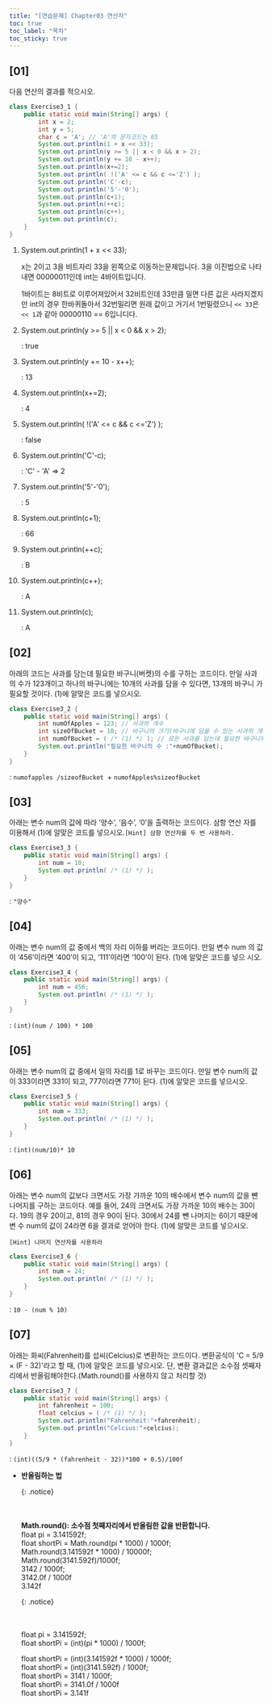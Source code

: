```yaml
---
title: "[연습문제] Chapter03 연산자"
toc: true
toc_label: "목차"
toc_sticky: true
---
```


## [01]

다음 연산의 결과를 적으시오.

```java
class Exercise3_1 {
	public static void main(String[] args) {
		int x = 2;
		int y = 5;
		char c = 'A'; // 'A'의 문자코드는 65
        System.out.println(1 + x << 33);
        System.out.println(y >= 5 || x < 0 && x > 2);
        System.out.println(y += 10 - x++);
        System.out.println(x+=2);
        System.out.println( !('A' <= c && c <='Z') );
        System.out.println('C'-c);
        System.out.println('5'-'0');
        System.out.println(c+1);
        System.out.println(++c);
        System.out.println(c++);
        System.out.println(c);
	}
}
```

1. System.out.println(1 + x << 33);

   x는 2이고 3을 비트자리 33을 왼쪽으로 이동하는문제입니다. 3을 이진법으로 나타내면 00000011인데 int는 4바이트입니다.

   1바이트는 8비트로 이루어져있어서 32비트인데 33만큼 밀면 다른 값은 사라지겠지만 int의 경우 한바퀴돌아서 32번밀리면 원래 값이고 거기서 1번밀렸으니 `<< 33`은 `<< 1`과 같아 00000110 == 6입니디다.

2. System.out.println(y >= 5 || x < 0 && x > 2);

   : true

3. System.out.println(y += 10 - x++);

   : 13

4. System.out.println(x+=2);

   : 4

5. System.out.println( !('A' <= c && c <='Z') );

   : false

6. System.out.println('C'-c);

   : 'C' - 'A' => 2

7. System.out.println('5'-'0');

   : 5

8. System.out.println(c+1);

   : 66

9. System.out.println(++c);

   : B

10. System.out.println(c++);

    : A

11. System.out.println(c);

    : A

## [02]

아래의 코드는 사과를 담는데 필요한 바구니(버켓)의 수를 구하는 코드이다. 만일 사과의 수가 123개이고 하나의 바구니에는 10개의 사과를 담을 수 있다면, 13개의 바구니 가 필요할 것이다. (1)에 알맞은 코드를 넣으시오.

```java
class Exercise3_2 {
	public static void main(String[] args) {
        int numOfApples = 123; // 사과의 개수
        int sizeOfBucket = 10; // 바구니의 크기(바구니에 담을 수 있는 사과의 개수)
        int numOfBucket = ( /* (1) */ ); // 모든 사과를 담는데 필요한 바구니의 수
        System.out.println("필요한 바구니의 수 :"+numOfBucket);
	}
}
```

: `numofapples /sizeofBucket `+ `numofApples%sizeofBucket`

## [03]

아래는 변수 num의 값에 따라 ‘양수’, ‘음수’, ‘0’을 출력하는 코드이다. 삼항 연산 자를 이용해서 (1)에 알맞은 코드를 넣으시오.`[Hint] 삼항 연산자를 두 번 사용하라.`

```java
class Exercise3_3 {
	public static void main(String[] args) {
        int num = 10;
        System.out.println( /* (1) */ );
	}
}
```

: `"양수"`

## [04]

아래는 변수 num의 값 중에서 백의 자리 이하를 버리는 코드이다. 만일 변수 num 의 값이 ‘456’이라면 ‘400’이 되고, ‘111’이라면 ‘100’이 된다. (1)에 알맞은 코드를 넣으 시오.

```java
class Exercise3_4 {
	public static void main(String[] args) {
		int num = 456;
		System.out.println( /* (1) */ );
	}
}
```

: `(int)(num / 100) * 100`

## [05]

아래는 변수 num의 값 중에서 일의 자리를 1로 바꾸는 코드이다. 만일 변수 num의 값이 333이라면 331이 되고, 777이라면 771이 된다. (1)에 알맞은 코드를 넣으시오.

```java
class Exercise3_5 {
	public static void main(String[] args) {
		int num = 333;
		System.out.println( /* (1) */ );
	}
}
```

: `(int)(num/10)* 10 `

## [06]

아래는 변수 num의 값보다 크면서도 가장 가까운 10의 배수에서 변수 num의 값을 뺀 나머지를 구하는 코드이다. 예를 들어, 24의 크면서도 가장 가까운 10의 배수는 30이 다. 19의 경우 20이고, 81의 경우 90이 된다. 30에서 24를 뺀 나머지는 6이기 때문에 변 수 num의 값이 24라면 6을 결과로 얻어야 한다. (1)에 알맞은 코드를 넣으시오.

`[Hint] 나머지 연산자를 사용하라`

```java
class Exercise3_6 {
	public static void main(String[] args) {
		int num = 24;
		System.out.println( /* (1) */ );
	}
}
```

: `10 - (num % 10)`

## [07]

아래는 화씨(Fahrenheit)를 섭씨(Celcius)로 변환하는 코드이다. 변환공식이 'C = 5/9 × (F - 32)'라고 할 때, (1)에 알맞은 코드를 넣으시오. 단, 변환 결과값은 소수점 셋째자리에서 반올림해야한다.(Math.round()를 사용하지 않고 처리할 것)

```java
class Exercise3_7 {
	public static void main(String[] args) {
        int fahrenheit = 100;
        float celcius = ( /* (1) */ );
        System.out.println("Fahrenheit:"+fahrenheit);
        System.out.println("Celcius:"+celcius);
	}
}
```

: `(int)((5/9 * (fahrenheit - 32))*100 + 0.5)/100f`

- **반올림하는 법**

  {: .notice}

  <br/><br/>**Math.round(): 소수점 첫째자리에서 반올림한 값을 반환합니다.**<br/>float pi = 3.141592f;<br/>float shortPi = Math.round(pi * 1000) / 1000f;<br/>Math.round(3.141592f * 1000) / 10000f;<br/>Math.round(3141.592f)/1000f;<br/>3142 / 1000f;<br/>3142.0f / 1000f<br/>3.142f

  {: .notice}

  <br/><br/>float pi  = 3.141592f;<br/>float shortPi = (int)(pi * 1000) / 1000f;<br/>

  float shortPi = (int)(3.141592f * 1000) / 1000f;<br/>float shortPi = (int)(3141.592f) / 1000f;<br/>float shortPi = 3141 / 1000f;<br/>float shortPi = 3141.0f / 1000f<br/>float shortPi = 3.141f